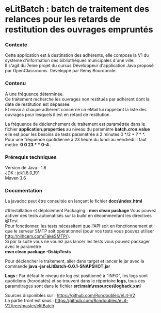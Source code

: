 # eLitBatch : batch de traitement des relances pour les retards de restitution des ouvrages empruntés

### Contexte  
Cette application est à destination des adhérents, elle compose la V1 du système d'information des bibliothèques municipales d'une ville.  
Il s'agit du 7eme projet du cursus Développeur d'application Java proposé par OpenClassrooms.
Développé par Rémy Bourdoncle. 

### Contenu
A une fréquence déterminée.  
Ce traitement recherche les ouvrages non restitués par adhérent dont la date de restitution est dépassée.  
Et envoi à chaque adhérent concerné un eMail lui rappelant la liste des ouvrages pour lesquels il est en retard de restitution.  

La fréquence de déclenchement du traitement est paramétrée dans le fichier **application.properties** au niveau du paramètre **batch.cron.value** elle est pour les besoins de tests paramétrée à 2 minutes 0 */2 * ? * *.  
Pour une fréquence quotidienne à 23 heure du lundi au vendredi il faut mettre  **&nbsp;0 0 23 * * 0-4&nbsp;**.

### Prérequis techniques  
Version de Java : 1.8  
JDK : jdk1.8.0_191  
Maven 3.6  

### Documentation
La javadoc peut être consultée en lançant le fichier **docs\index.html**  

##Installation et déploiement
Packaging : **mvn clean package**
Vous pouvez activer des tests automatisés sur la build en décommentant les directives @Test   
Pour fonctionner, les tests nécessitent que l'API soit en fonctionnement et que le serveur SMTP soit opérationnel (pour vos tests vous pouvez utiliser http://nilhcem.com/FakeSMTP/).  
Si par la suite vous ne voulez pas lancer les tests vous pouvez packager avec le paramètre  
**mvn clean package -DskipTests**  

Pour déclencher le traitement, aller dans target et lancer le jar avec la commande
**java -jar eLitBatch-0.0.1-SNAPSHOT.jar**

**Logs :** Par défaut le niveau de log est positionné à "INFO", les logs sont quotidiens (horodatés) et se trouvent dans le répertoire  **logs**, tous ces paramétrages sont dans le fichier **src\main\resources\logback.xml**

Sources disponibles sur : https://github.com/Rondoublec/eLit-V2  
La partie front est sous : https://github.com/Rondoublec/eLit-V2/tree/master/elitBatch

